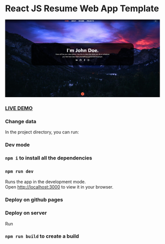 # React JS Resume Web App Template

![ReactJS Resume Website Template](cv-template.png?raw=true "ReactJS Resume Website Template")

### <a href="https://cv-template-react.herokuapp.com/">LIVE DEMO</a>

### Change data

In the project directory, you can run:

### Dev mode

### `npm i` to install all the dependencies

### `npm run dev`

Runs the app in the development mode.\
Open [http://localhost:3000](http://localhost:3000) to view it in your browser.

### Deploy on github pages

### Deploy on server

Run

### `npm run build` to create a build
